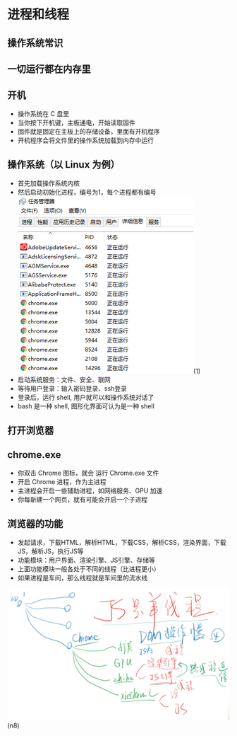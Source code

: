 # 进程和线程

## 操作系统常识

## 一切运行都在内存里

## 开机
* 操作系统在 C 盘里
* 当你按下开机键，主板通电，开始读取固件
* 固件就是固定在主板上的存储设备，里面有开机程序
* 开机程序会将文件里的操作系统加载到内存中运行

## 操作系统（以 Linux 为例）
* 首先加载操作系统内核
* 然后启动初始化进程，编号为1，每个进程都有编号
![image](../images2/63/1.png)(1)
* 启动系统服务：文件、安全、联网
* 等待用户登录：输入密码登录、ssh登录
* 登录后，运行 shell, 用户就可以和操作系统对话了
* bash 是一种 shell, 图形化界面可认为是一种 shell

## 打开浏览器
## chrome.exe
* 你双击 Chrome 图标，就会 运行 Chrome.exe 文件
* 开启 Chrome 进程，作为主进程
* 主进程会开启一些辅助进程，如网络服务、GPU 加速
* 你每新建一个网页，就有可能会开启一个子进程

## 浏览器的功能
* 发起请求，下载HTML，解析HTML，下载CSS，解析CSS，渲染界面，下载JS，解析JS，执行JS等
* 功能模块：用户界面、渲染引擎、JS引擎、存储等
* 上面功能模块一般各处于不同的线程（比进程更小）
* 如果进程是车间，那么线程就是车间里的流水线

![image](../images2/63/n8.png)(n8)